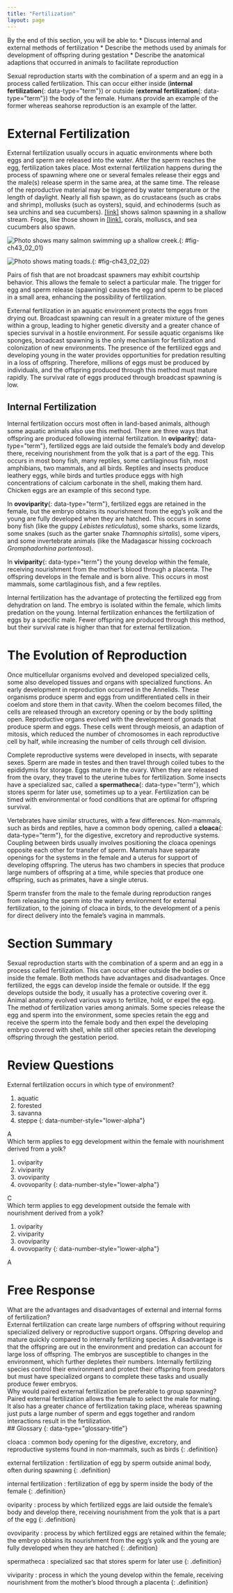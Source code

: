 ```yaml
---
title: "Fertilization"
layout: page
---
```



<div data-type="abstract" markdown="1">
By the end of this section, you will be able to:
* Discuss internal and external methods of fertilization
* Describe the methods used by animals for development of offspring during gestation
* Describe the anatomical adaptions that occurred in animals to facilitate reproduction

</div>

Sexual reproduction starts with the combination of a sperm and an egg in a process called fertilization. This can occur either inside (**internal fertilization**{: data-type="term"}) or outside (**external fertilization**{: data-type="term"}) the body of the female. Humans provide an example of the former whereas seahorse reproduction is an example of the latter.

# External Fertilization

External fertilization usually occurs in aquatic environments where both eggs and sperm are released into the water. After the sperm reaches the egg, fertilization takes place. Most external fertilization happens during the process of spawning where one or several females release their eggs and the male(s) release sperm in the same area, at the same time. The release of the reproductive material may be triggered by water temperature or the length of daylight. Nearly all fish spawn, as do crustaceans (such as crabs and shrimp), mollusks (such as oysters), squid, and echinoderms (such as sea urchins and sea cucumbers). [\[link\]](#fig-ch43_02_01) shows salmon spawning in a shallow stream. Frogs, like those shown in [\[link\]](#fig-ch43_02_02), corals, molluscs, and sea cucumbers also spawn.

![Photo shows many salmon swimming up a shallow creek.](../resources/Figure_43_02_01.jpg "Salmon reproduce through spawning. (credit: Dan Bennett)"){: #fig-ch43_02_01}

![Photo shows mating toads.](../resources/Figure_43_02_02.jpg "During sexual reproduction in toads, the male grasps the female from behind and externally fertilizes the eggs as they are deposited. (credit: &quot;OakleyOriginals&quot;/Flickr)"){: #fig-ch43_02_02}

Pairs of fish that are not broadcast spawners may exhibit courtship behavior. This allows the female to select a particular male. The trigger for egg and sperm release (spawning) causes the egg and sperm to be placed in a small area, enhancing the possibility of fertilization.

External fertilization in an aquatic environment protects the eggs from drying out. Broadcast spawning can result in a greater mixture of the genes within a group, leading to higher genetic diversity and a greater chance of species survival in a hostile environment. For sessile aquatic organisms like sponges, broadcast spawning is the only mechanism for fertilization and colonization of new environments. The presence of the fertilized eggs and developing young in the water provides opportunities for predation resulting in a loss of offspring. Therefore, millions of eggs must be produced by individuals, and the offspring produced through this method must mature rapidly. The survival rate of eggs produced through broadcast spawning is low.

## Internal Fertilization

Internal fertilization occurs most often in land-based animals, although some aquatic animals also use this method. There are three ways that offspring are produced following internal fertilization. In **oviparity**{: data-type="term"}, fertilized eggs are laid outside the female’s body and develop there, receiving nourishment from the yolk that is a part of the egg. This occurs in most bony fish, many reptiles, some cartilaginous fish, most amphibians, two mammals, and all birds. Reptiles and insects produce leathery eggs, while birds and turtles produce eggs with high concentrations of calcium carbonate in the shell, making them hard. Chicken eggs are an example of this second type.

In **ovoviparity**{: data-type="term"}, fertilized eggs are retained in the female, but the embryo obtains its nourishment from the egg’s yolk and the young are fully developed when they are hatched. This occurs in some bony fish (like the guppy *Lebistes reticulatus*), some sharks, some lizards, some snakes (such as the garter snake *Thamnophis sirtalis*), some vipers, and some invertebrate animals (like the Madagascar hissing cockroach *Gromphadorhina portentosa*).

In **viviparity**{: data-type="term"} the young develop within the female, receiving nourishment from the mother’s blood through a placenta. The offspring develops in the female and is born alive. This occurs in most mammals, some cartilaginous fish, and a few reptiles.

Internal fertilization has the advantage of protecting the fertilized egg from dehydration on land. The embryo is isolated within the female, which limits predation on the young. Internal fertilization enhances the fertilization of eggs by a specific male. Fewer offspring are produced through this method, but their survival rate is higher than that for external fertilization.

# The Evolution of Reproduction

Once multicellular organisms evolved and developed specialized cells, some also developed tissues and organs with specialized functions. An early development in reproduction occurred in the Annelids. These organisms produce sperm and eggs from undifferentiated cells in their coelom and store them in that cavity. When the coelom becomes filled, the cells are released through an excretory opening or by the body splitting open. Reproductive organs evolved with the development of gonads that produce sperm and eggs. These cells went through meiosis, an adaption of mitosis, which reduced the number of chromosomes in each reproductive cell by half, while increasing the number of cells through cell division.

Complete reproductive systems were developed in insects, with separate sexes. Sperm are made in testes and then travel through coiled tubes to the epididymis for storage. Eggs mature in the ovary. When they are released from the ovary, they travel to the uterine tubes for fertilization. Some insects have a specialized sac, called a **spermatheca**{: data-type="term"}, which stores sperm for later use, sometimes up to a year. Fertilization can be timed with environmental or food conditions that are optimal for offspring survival.

Vertebrates have similar structures, with a few differences. Non-mammals, such as birds and reptiles, have a common body opening, called a **cloaca**{: data-type="term"}, for the digestive, excretory and reproductive systems. Coupling between birds usually involves positioning the cloaca openings opposite each other for transfer of sperm. Mammals have separate openings for the systems in the female and a uterus for support of developing offspring. The uterus has two chambers in species that produce large numbers of offspring at a time, while species that produce one offspring, such as primates, have a single uterus.

Sperm transfer from the male to the female during reproduction ranges from releasing the sperm into the watery environment for external fertilization, to the joining of cloaca in birds, to the development of a penis for direct delivery into the female’s vagina in mammals.

# Section Summary

Sexual reproduction starts with the combination of a sperm and an egg in a process called fertilization. This can occur either outside the bodies or inside the female. Both methods have advantages and disadvantages. Once fertilized, the eggs can develop inside the female or outside. If the egg develops outside the body, it usually has a protective covering over it. Animal anatomy evolved various ways to fertilize, hold, or expel the egg. The method of fertilization varies among animals. Some species release the egg and sperm into the environment, some species retain the egg and receive the sperm into the female body and then expel the developing embryo covered with shell, while still other species retain the developing offspring through the gestation period.

# Review Questions

<div data-type="exercise" class="exercise">
<div data-type="problem" class="problem" markdown="1">
External fertilization occurs in which type of environment?

1.  aquatic
2.  forested
3.  savanna
4.  steppe
{: data-number-style="lower-alpha"}

</div>
<div data-type="solution" class="solution" markdown="1">
A

</div>
</div>

<div data-type="exercise" class="exercise">
<div data-type="problem" class="problem" markdown="1">
Which term applies to egg development within the female with nourishment derived from a yolk?

1.  oviparity
2.  viviparity
3.  ovoviparity
4.  ovovoparity
{: data-number-style="lower-alpha"}

</div>
<div data-type="solution" class="solution" markdown="1">
C

</div>
</div>

<div data-type="exercise" class="exercise">
<div data-type="problem" class="problem" markdown="1">
Which term applies to egg development outside the female with nourishment derived from a yolk?

1.  oviparity
2.  viviparity
3.  ovoviparity
4.  ovovoparity
{: data-number-style="lower-alpha"}

</div>
<div data-type="solution" class="solution" markdown="1">
A

</div>
</div>

# Free Response

<div data-type="exercise" class="exercise">
<div data-type="problem" class="problem" markdown="1">
What are the advantages and disadvantages of external and internal forms of fertilization?

</div>
<div data-type="solution" class="solution" markdown="1">
External fertilization can create large numbers of offspring without requiring specialized delivery or reproductive support organs. Offspring develop and mature quickly compared to internally fertilizing species. A disadvantage is that the offspring are out in the environment and predation can account for large loss of offspring. The embryos are susceptible to changes in the environment, which further depletes their numbers. Internally fertilizing species control their environment and protect their offspring from predators but must have specialized organs to complete these tasks and usually produce fewer embryos.

</div>
</div>

<div data-type="exercise" class="exercise">
<div data-type="problem" class="problem" markdown="1">
Why would paired external fertilization be preferable to group spawning?

</div>
<div data-type="solution" class="solution" markdown="1">
Paired external fertilization allows the female to select the male for mating. It also has a greater chance of fertilization taking place, whereas spawning just puts a large number of sperm and eggs together and random interactions result in the fertilization.

</div>
</div>

<div data-type="glossary" markdown="1">
## Glossary
{: data-type="glossary-title"}

cloaca
: common body opening for the digestive, excretory, and reproductive systems found in non-mammals, such as birds
{: .definition}

external fertilization
: fertilization of egg by sperm outside animal body, often during spawning
{: .definition}

internal fertilization
: fertilization of egg by sperm inside the body of the female
{: .definition}

oviparity
: process by which fertilized eggs are laid outside the female’s body and develop there, receiving nourishment from the yolk that is a part of the egg
{: .definition}

ovoviparity
: process by which fertilized eggs are retained within the female; the embryo obtains its nourishment from the egg’s yolk and the young are fully developed when they are hatched
{: .definition}

spermatheca
: specialized sac that stores sperm for later use
{: .definition}

viviparity
: process in which the young develop within the female, receiving nourishment from the mother’s blood through a placenta
{: .definition}

</div>

